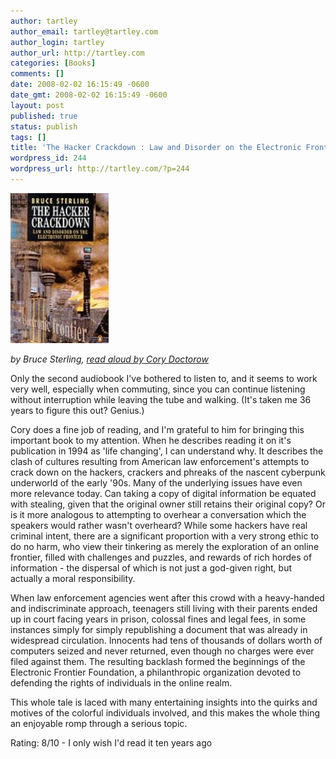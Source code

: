 ```yaml
---
author: tartley
author_email: tartley@tartley.com
author_login: tartley
author_url: http://tartley.com
categories: [Books]
comments: []
date: 2008-02-02 16:15:49 -0600
date_gmt: 2008-02-02 16:15:49 -0600
layout: post
published: true
status: publish
tags: []
title: 'The Hacker Crackdown : Law and Disorder on the Electronic Frontier'
wordpress_id: 244
wordpress_url: http://tartley.com/?p=244
---
```


![The Hacker Crackdown](/assets/2008/01/hacker-crackdown.jpg)

*by Bruce Sterling, [read aloud by Cory Doctorow](http://www.archive.org/search.php?query=hacker%20crackdown%20AND%20mediatype%3Aaudio%20AND%20collection%3Aopensource_audio)*

Only the second audiobook I've bothered to listen to, and it seems to
work very well, especially when commuting, since you can continue
listening without interruption while leaving the tube and walking. (It's
taken me 36 years to figure this out? Genius.)

Cory does a fine job of reading, and I'm grateful to him for bringing
this important book to my attention. When he describes reading it on
it's publication in 1994 as 'life changing', I can understand why. It
describes the clash of cultures resulting from American law
enforcement's attempts to crack down on the hackers, crackers and
phreaks of the nascent cyberpunk underworld of the early '90s. Many of
the underlying issues have even more relevance today. Can taking a copy
of digital information be equated with stealing, given that the original
owner still retains their original copy? Or is it more analogous to
attempting to overhear a conversation which the speakers would rather
wasn't overheard? While some hackers have real criminal intent, there
are a significant proportion with a very strong ethic to do no harm, who
view their tinkering as merely the exploration of an online frontier,
filled with challenges and puzzles, and rewards of rich hordes of
information - the dispersal of which is not just a god-given right, but
actually a moral responsibility.

When law enforcement agencies went after this crowd with a heavy-handed
and indiscriminate approach, teenagers still living with their parents
ended up in court facing years in prison, colossal fines and legal fees,
in some instances simply for simply republishing a document that was
already in widespread circulation. Innocents had tens of thousands of
dollars worth of computers seized and never returned, even though no
charges were ever filed against them. The resulting backlash formed the
beginnings of the Electronic Frontier Foundation, a philanthropic
organization devoted to defending the rights of individuals in the
online realm.

This whole tale is laced with many entertaining insights into the quirks
and motives of the colorful individuals involved, and this makes the
whole thing an enjoyable romp through a serious topic.

Rating: 8/10 - I only wish I'd read it ten years ago
